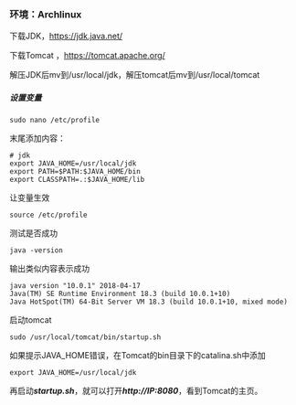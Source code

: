 ### 环境：Archlinux

下载JDK，https://jdk.java.net/

下载Tomcat ，https://tomcat.apache.org/

解压JDK后mv到/usr/local/jdk，解压tomcat后mv到/usr/local/tomcat

##### 设置变量
```
sudo nano /etc/profile
```
末尾添加内容：
```
# jdk
export JAVA_HOME=/usr/local/jdk
export PATH=$PATH:$JAVA_HOME/bin
export CLASSPATH=.:$JAVA_HOME/lib
```
让变量生效
```
source /etc/profile
```
测试是否成功
```
java -version
```
输出类似内容表示成功
```
java version "10.0.1" 2018-04-17
Java(TM) SE Runtime Environment 18.3 (build 10.0.1+10)
Java HotSpot(TM) 64-Bit Server VM 18.3 (build 10.0.1+10, mixed mode)
```
启动tomcat
```
sudo /usr/local/tomcat/bin/startup.sh
```
如果提示JAVA_HOME错误，在Tomcat的bin目录下的catalina.sh中添加
```
export JAVA_HOME=/usr/local/jdk
```
再启动***startup.sh***，就可以打开***http://IP:8080***，看到Tomcat的主页。
